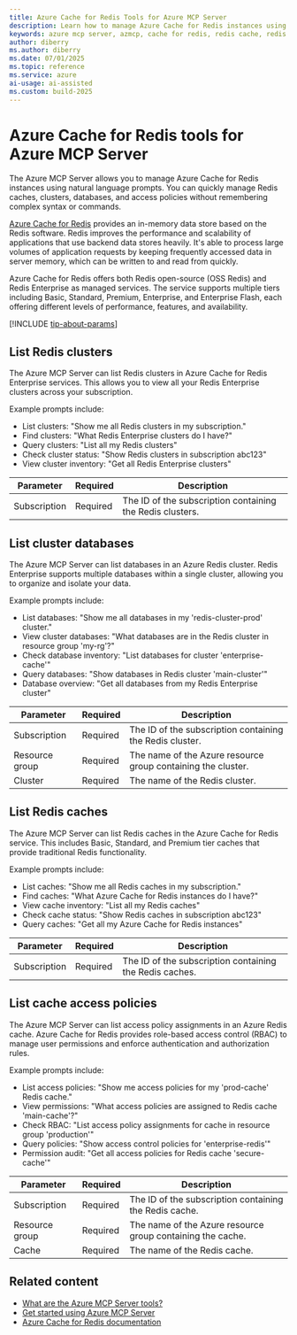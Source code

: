 ```yaml
---
title: Azure Cache for Redis Tools for Azure MCP Server
description: Learn how to manage Azure Cache for Redis instances using the Azure MCP Server with natural language prompts. Discover tools for Redis clusters, databases, caches, and access policies.
keywords: azure mcp server, azmcp, cache for redis, redis cache, redis cluster, redis enterprise
author: diberry
ms.author: diberry
ms.date: 07/01/2025
ms.topic: reference
ms.service: azure
ai-usage: ai-assisted
ms.custom: build-2025
---
```


# Azure Cache for Redis tools for Azure MCP Server

The Azure MCP Server allows you to manage Azure Cache for Redis instances using natural language prompts. You can quickly manage Redis caches, clusters, databases, and access policies without remembering complex syntax or commands.

[Azure Cache for Redis](/azure/azure-cache-for-redis/cache-overview) provides an in-memory data store based on the Redis software. Redis improves the performance and scalability of applications that use backend data stores heavily. It's able to process large volumes of application requests by keeping frequently accessed data in server memory, which can be written to and read from quickly.

Azure Cache for Redis offers both Redis open-source (OSS Redis) and Redis Enterprise as managed services. The service supports multiple tiers including Basic, Standard, Premium, Enterprise, and Enterprise Flash, each offering different levels of performance, features, and availability.

[!INCLUDE [tip-about-params](../includes/tools/parameter-consideration.md)]

## List Redis clusters

The Azure MCP Server can list Redis clusters in Azure Cache for Redis Enterprise services. This allows you to view all your Redis Enterprise clusters across your subscription.

Example prompts include:

- List clusters: "Show me all Redis clusters in my subscription."
- Find clusters: "What Redis Enterprise clusters do I have?"
- Query clusters: "List all my Redis clusters"
- Check cluster status: "Show Redis clusters in subscription abc123"
- View cluster inventory: "Get all Redis Enterprise clusters"

| Parameter | Required | Description |
| --- | --- | --- |
| Subscription | Required | The ID of the subscription containing the Redis clusters. |

## List cluster databases

The Azure MCP Server can list databases in an Azure Redis cluster. Redis Enterprise supports multiple databases within a single cluster, allowing you to organize and isolate your data.

Example prompts include:

- List databases: "Show me all databases in my 'redis-cluster-prod' cluster."
- View cluster databases: "What databases are in the Redis cluster in resource group 'my-rg'?"
- Check database inventory: "List databases for cluster 'enterprise-cache'"
- Query databases: "Show databases in Redis cluster 'main-cluster'"
- Database overview: "Get all databases from my Redis Enterprise cluster"

| Parameter | Required | Description |
| --- | --- | --- |
| Subscription | Required | The ID of the subscription containing the Redis cluster. |
| Resource group | Required | The name of the Azure resource group containing the cluster. |
| Cluster | Required | The name of the Redis cluster. |

## List Redis caches

The Azure MCP Server can list Redis caches in the Azure Cache for Redis service. This includes Basic, Standard, and Premium tier caches that provide traditional Redis functionality.

Example prompts include:

- List caches: "Show me all Redis caches in my subscription."
- Find caches: "What Azure Cache for Redis instances do I have?"
- View cache inventory: "List all my Redis caches"
- Check cache status: "Show Redis caches in subscription abc123"
- Query caches: "Get all my Azure Cache for Redis instances"

| Parameter | Required | Description |
| --- | --- | --- |
| Subscription | Required | The ID of the subscription containing the Redis caches. |

## List cache access policies

The Azure MCP Server can list access policy assignments in an Azure Redis cache. Azure Cache for Redis provides role-based access control (RBAC) to manage user permissions and enforce authentication and authorization rules.

Example prompts include:

- List access policies: "Show me access policies for my 'prod-cache' Redis cache."
- View permissions: "What access policies are assigned to Redis cache 'main-cache'?"
- Check RBAC: "List access policy assignments for cache in resource group 'production'"
- Query policies: "Show access control policies for 'enterprise-redis'"
- Permission audit: "Get all access policies for Redis cache 'secure-cache'"

| Parameter | Required | Description |
| --- | --- | --- |
| Subscription | Required | The ID of the subscription containing the Redis cache. |
| Resource group | Required | The name of the Azure resource group containing the cache. |
| Cache | Required | The name of the Redis cache. |

## Related content

- [What are the Azure MCP Server tools?](index.md)
- [Get started using Azure MCP Server](../get-started.md)
- [Azure Cache for Redis documentation](/azure/azure-cache-for-redis/)
